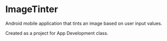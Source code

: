 ImageTinter
==========
Android mobile application that tints an image based on user input values.

Created as a project for App Development class.
